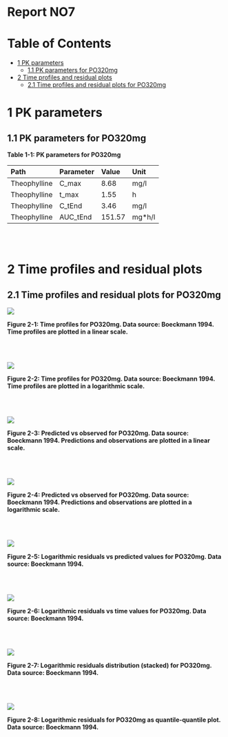 # Report NO7

# Table of Contents

 * [1 PK parameters](#pk-parameters)
   * [1.1 PK parameters for PO320mg](#pk-parameters-po320mg)
 * [2 Time profiles and residual plots](#time-profiles)
   * [2.1 Time profiles and residual plots for PO320mg](#time-profiles-po320mg)

# 1 PK parameters<a id="pk-parameters"></a>

## 1.1 PK parameters for PO320mg<a id="pk-parameters-po320mg"></a>

<a id="table-1-1"></a>

**Table 1-1: PK parameters for PO320mg**

|Path         |Parameter |Value  |Unit   |
|:------------|:---------|:------|:------|
|Theophylline |C_max     |8.68   |mg/l   |
|Theophylline |t_max     |1.55   |h      |
|Theophylline |C_tEnd    |3.46   |mg/l   |
|Theophylline |AUC_tEnd  |151.57 |mg*h/l |

<br>
<br>

# 2 Time profiles and residual plots<a id="time-profiles"></a>

## 2.1 Time profiles and residual plots for PO320mg<a id="time-profiles-po320mg"></a>

<a id="figure-2-1"></a>

![](TimeProfiles/PO320mg-3_timeProfile_1_total.png)

**Figure 2-1: Time profiles for PO320mg. Data source: Boeckmann 1994. Time profiles are plotted in a linear scale.**

<br>
<br>

<a id="figure-2-2"></a>

![](TimeProfiles/PO320mg-4_timeProfileLog_2_total.png)

**Figure 2-2: Time profiles for PO320mg. Data source: Boeckmann 1994. Time profiles are plotted in a logarithmic scale.**

<br>
<br>

<a id="figure-2-3"></a>

![](TimeProfiles/PO320mg-5_obsVsPred_1_total.png)

**Figure 2-3: Predicted vs observed for PO320mg. Data source: Boeckmann 1994. Predictions and observations are plotted in a linear scale.**

<br>
<br>

<a id="figure-2-4"></a>

![](TimeProfiles/PO320mg-6_obsVsPredLog_1_total.png)

**Figure 2-4: Predicted vs observed for PO320mg. Data source: Boeckmann 1994. Predictions and observations are plotted in a logarithmic scale.**

<br>
<br>

<a id="figure-2-5"></a>

![](TimeProfiles/PO320mg-7_resVsPred_1_total.png)

**Figure 2-5: Logarithmic residuals vs predicted values for PO320mg. Data source: Boeckmann 1994.**

<br>
<br>

<a id="figure-2-6"></a>

![](TimeProfiles/PO320mg-8_resVsTime_1_total.png)

**Figure 2-6: Logarithmic residuals vs time values for PO320mg. Data source: Boeckmann 1994.**

<br>
<br>

<a id="figure-2-7"></a>

![](TimeProfiles/PO320mg-9_resHisto_1_total.png)

**Figure 2-7: Logarithmic residuals distribution (stacked) for PO320mg. Data source: Boeckmann 1994.**

<br>
<br>

<a id="figure-2-8"></a>

![](TimeProfiles/PO320mg-10_resQQPlot_1_total.png)

**Figure 2-8: Logarithmic residuals for PO320mg as quantile-quantile plot. Data source: Boeckmann 1994.**

<br>
<br>


